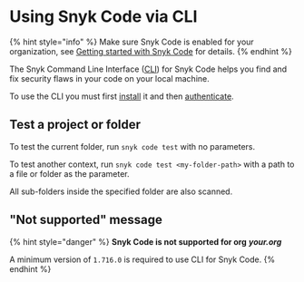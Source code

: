 # Using Snyk Code via CLI

{% hint style="info" %}
Make sure Snyk Code is enabled for your organization, see [Getting started with Snyk Code](../../../getting-started/getting-started-snyk-products/getting-started-with-snyk-code.md#stage-1-enable-snyk-code) for details.
{% endhint %}

The Snyk Command Line Interface ([CLI](../../../snyk-cli/)) for Snyk Code helps you find and fix security flaws in your code on your local machine.

To use the CLI you must first [install](../../../snyk-cli/install-the-snyk-cli.md) it and then [authenticate](../../../snyk-cli/commands/auth.md).

## **Test a project or folder**

To test the current folder, run `snyk code test` with no parameters.

To test another context, run `snyk code test <my-folder-path>` with a path to a file or folder as the parameter.

All sub-folders inside the specified folder are also scanned.

## "Not supported" message

{% hint style="danger" %}
**Snyk Code is not supported for org** _**your.org**_

A minimum version of `1.716.0` is required to use CLI for Snyk Code.
{% endhint %}
